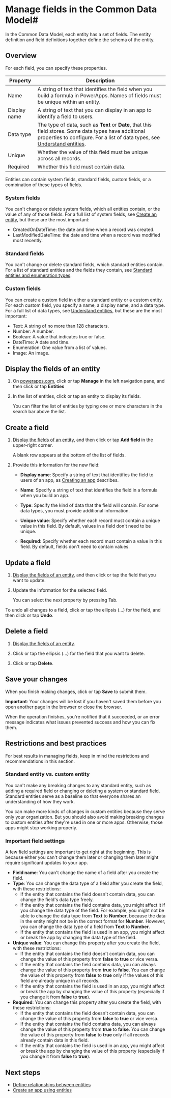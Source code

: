 <properties
	pageTitle="Manage fields in an entity | Microsoft Common Data Model"
	description="Create, read, update and delete fields in an entity."
	services="powerapps"
	documentationCenter="na"
	authors="karthikb-1"
	manager="erikre"
	editor=""
	tags=""/>

<tags
   ms.service="powerapps"
   ms.devlang="na"
   ms.topic="article"
   ms.tgt_pltfrm="na"
   ms.workload="na"
   ms.date="07/21/2016"
   ms.author="karthikb"/>

# Manage fields in the Common Data Model#
In the Common Data Model, each entity has a set of fields. The entity definition and field definitions together define the schema of the entity.

## Overview ##

For each field, you can specify these properties.

| Property | Description |
|----------|-------------|
| Name | A string of text that identifies the field when you build a formula in PowerApps. Names of fields must be unique within an entity. |
| Display name | A string of text that you can display in an app to identify a field to users. |
| Data type | The type of data, such as **Text** or **Date**, that this field stores. Some data types have additional properties to configure. For a list of data types, see [Understand entities](data-platform-intro.md). |
| Unique | Whether the value of this field must be unique across all records. |
| Required | Whether this field must contain data. |

Entities can contain system fields, standard fields, custom fields, or a combination of these types of fields.

### System fields ###
You can't change or delete system fields, which all entities contain, or the value of any of those fields. For a full list of system fields, see [Create an entity](data-platform-create-entity), but these are the most important:

- CreatedOnDateTime: the date and time when a record was created.
- LastModifiedDateTime: the date and time when a record was modified most recently.

### Standard fields ###
You can't change or delete standard fields, which standard entities contain. For a list of standard entities and the fields they contain, see [Standard entities and enumeration types](data-platform-standard-entities.md).

### Custom fields ###
You can create a custom field in either a standard entity or a custom entity. For each custom field, you specify a name, a display name, and a data type. For a full list of data types, see [Understand entities](data-platform-intro.md), but these are the most important:

- Text: A string of no more than 128 characters.
- Number: A number.
- Boolean: A value that indicates true or false.
- DateTime: A date and time.
- Enumeration: One value from a list of values.
- Image: An image.

## Display the fields of an entity ##
1. On [powerapps.com](https://web.powerapps.com), click or tap **Manage** in the left navigation pane, and then click or tap **Entities**

1. In the list of entities, click or tap an entity to display its fields.

	You can filter the list of entities by typing one or more characters in the search bar above the list.

## Create a field ##
1. [Display the fields of an entity](data-platform-manage-fields.md#display-the-fields-of-an-entity), and then click or tap **Add field** in the upper-right corner.

	A blank row appears at the bottom of the list of fields.

1. Provide this information for the new field:

	- **Display name**: Specify a string of text that identifies the field to users of an app, as [Creating an app](data-platform-create-app.md) describes.

	- **Name**: Specify a string of text that identifies the field in a formula when you build an app.

	- **Type**: Specify the kind of data that the field will contain. For some data types, you must provide additional information.

	- **Unique value**: Specify whether each record must contain a unique value in this field. By default, values in a field don't need to be unique.

	- **Required**: Specify whether each record must contain a value in this field. By default, fields don't need to contain values.

## Update a field ##
1. [Display the fields of an entity](data-platform-manage-fields.md#display-the-fields-of-an-entity), and then click or tap the field that you want to update.

1. Update the information for the selected field.

	You can select the next property by pressing Tab.

To undo all changes to a field, click or tap the ellipsis (...) for the field, and then click or tap **Undo**.

## Delete a field ##
1. [Display the fields of an entity](data-platform-manage-fields.md#display-the-fields-of-an-entity).

1. Click or tap the ellipsis (...) for the field that you want to delete.

1. Click or tap **Delete**.

## Save your changes ##
When you finish making changes, click or tap **Save** to submit them.

**Important**: Your changes will be lost if you haven't saved them before you open another page in the browser or close the browser.

When the operation finishes, you're notified that it succeeded, or an error message indicates what issues prevented success and how you can fix them.

## Restrictions and best practices ##
For best results in managing fields, keep in mind the restrictions and recommendations in this section.

### Standard entity vs. custom entity ##
You can't make any breaking changes to any standard entity, such as adding a required field or changing or deleting a system or standard field. Standard entities serve as a baseline so that everyone shares an understanding of how they work.

You can make more kinds of changes in custom entities because they serve only your organization. But you should also avoid making breaking changes to custom entities after they're used in one or more apps. Otherwise, those apps might stop working properly.

### Important field settings ###
A few field settings are important to get right at the beginning. This is because either you can't change them later or changing them later might require significant updates to your app.

- **Field name**: You can't change the name of a field after you create the field.
- **Type**: You can change the data type of a field after you create the field, with these restrictions:
	- If the entity that contains the field doesn't contain data, you can change the field's data type freely.
	- If the entity that contains the field contains data, you might affect it if you change the data type of the field. For example, you might not be able to change the data type from **Text** to **Number**, because the data in the entity might not be in the correct format for **Number**. However, you can change the data type of a field from **Text** to **Number**.
	- If the entity that contains the field is used in an app, you might affect or break the app by changing the data type of the field.
- **Unique value**: You can change this property after you create the field, with these restrictions:
	- If the entity that contains the field doesn't contain data, you can change the value of this property from **false** to **true** or vice versa.
	- If the entity that contains the field contains data, you can always change the value of this property from **true** to **false**. You can change the value of this property from **false** to **true** only if the values of this field are already unique in all records.
	- If the entity that contains the field is used in an app, you might affect or break the app by changing the value of this property (especially if you change it from **false** to **true**).
- **Required**: You can change this property after you create the field, with these restrictions:
	- If the entity that contains the field doesn't contain data, you can change the value of this property from **false** to **true** or vice versa.
	- If the entity that contains the field contains data, you can always change the value of this property from **true** to **false**. You can change the value of this property from **false** to **true** only if all records already contain data in this field.
	- If the entity that contains the field is used in an app, you might affect or break the app by changing the value of this property (especially if you change it from **false** to **true**).

## Next steps ##
- [Define relationships between entities](data-platform-entity-lookup.md)
- [Create an app using entities](data-platform-create-app.md)
